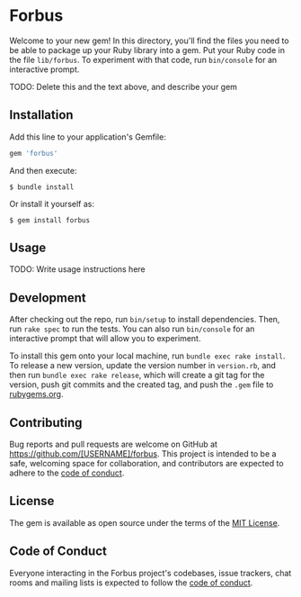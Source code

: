 # Forbus

Welcome to your new gem! In this directory, you'll find the files you need to be able to package up your Ruby library into a gem. Put your Ruby code in the file `lib/forbus`. To experiment with that code, run `bin/console` for an interactive prompt.

TODO: Delete this and the text above, and describe your gem

## Installation

Add this line to your application's Gemfile:

```ruby
gem 'forbus'
```

And then execute:

    $ bundle install

Or install it yourself as:

    $ gem install forbus

## Usage

TODO: Write usage instructions here

## Development

After checking out the repo, run `bin/setup` to install dependencies. Then, run `rake spec` to run the tests. You can also run `bin/console` for an interactive prompt that will allow you to experiment.

To install this gem onto your local machine, run `bundle exec rake install`. To release a new version, update the version number in `version.rb`, and then run `bundle exec rake release`, which will create a git tag for the version, push git commits and the created tag, and push the `.gem` file to [rubygems.org](https://rubygems.org).

## Contributing

Bug reports and pull requests are welcome on GitHub at https://github.com/[USERNAME]/forbus. This project is intended to be a safe, welcoming space for collaboration, and contributors are expected to adhere to the [code of conduct](https://github.com/[USERNAME]/forbus/blob/master/CODE_OF_CONDUCT.md).

## License

The gem is available as open source under the terms of the [MIT License](https://opensource.org/licenses/MIT).

## Code of Conduct

Everyone interacting in the Forbus project's codebases, issue trackers, chat rooms and mailing lists is expected to follow the [code of conduct](https://github.com/[USERNAME]/forbus/blob/master/CODE_OF_CONDUCT.md).
